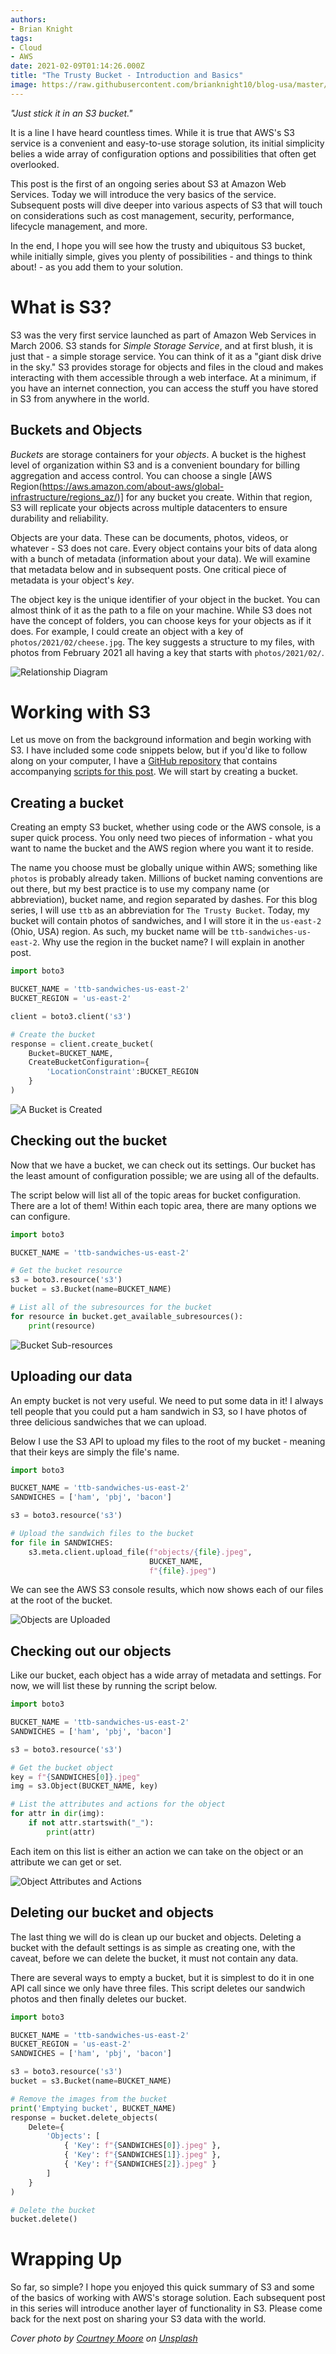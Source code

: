 ```yaml
---
authors:
- Brian Knight
tags:
- Cloud
- AWS
date: 2021-02-09T01:14:26.000Z
title: "The Trusty Bucket - Introduction and Basics"
image: https://raw.githubusercontent.com/brianknight10/blog-usa/master/images/2021/02/trusty-bucket-1-main.png
---
```


_"Just stick it in an S3 bucket."_ 

It is a line I have heard countless times. While it is true that AWS's S3 service is a convenient and easy-to-use storage solution, its initial simplicity belies a wide array of configuration options and possibilities that often get overlooked.

This post is the first of an ongoing series about S3 at Amazon Web Services. Today we will introduce the very basics of the service. Subsequent posts will dive deeper into various aspects of S3 that will touch on considerations such as cost management, security, performance, lifecycle management, and more.

In the end, I hope you will see how the trusty and ubiquitous S3 bucket, while initially simple, gives you plenty of possibilities - and things to think about! - as you add them to your solution.

# What is S3?

S3 was the very first service launched as part of Amazon Web Services in March 2006. S3 stands for _Simple Storage Service_, and at first blush, it is just that - a simple storage service. You can think of it as a "giant disk drive in the sky." S3 provides storage for objects and files in the cloud and makes interacting with them accessible through a web interface. At a minimum, if you have an internet connection, you can access the stuff you have stored in S3 from anywhere in the world.

## Buckets and Objects

_Buckets_ are storage containers for your _objects_. A bucket is the highest level of organization within S3 and is a convenient boundary for billing aggregation and access control. You can choose a single [AWS Region(https://aws.amazon.com/about-aws/global-infrastructure/regions_az/)] for any bucket you create. Within that region, S3 will replicate your objects across multiple datacenters to ensure durability and reliability.

Objects are your data. These can be documents, photos, videos, or whatever - S3 does not care. Every object contains your bits of data along with a bunch of metadata (information about your data). We will examine that metadata below and in subsequent posts. One critical piece of metadata is your object's _key_.

The object key is the unique identifier of your object in the bucket. You can almost think of it as the path to a file on your machine. While S3 does not have the concept of folders, you can choose keys for your objects as if it does. For example, I could create an object with a key of `photos/2021/02/cheese.jpg`. The key suggests a structure to my files, with photos from February 2021 all having a key that starts with `photos/2021/02/`.

![Relationship Diagram](https://raw.githubusercontent.com/brianknight10/blog-usa/master/images/2021/02/trusty-bucket-1-1.png)

# Working with S3

Let us move on from the background information and begin working with S3. I have included some code snippets below, but if you'd like to follow along on your computer, I have a [GitHub repository](https://github.com/brianknight10/the-trusty-bucket) that contains accompanying [scripts for this post](https://github.com/brianknight10/the-trusty-bucket/tree/main/1-basics). We will start by creating a bucket.

## Creating a bucket

Creating an empty S3 bucket, whether using code or the AWS console, is a super quick process. You only need two pieces of information - what you want to name the bucket and the AWS region where you want it to reside. 

The name you choose must be globally unique within AWS; something like `photos` is probably already taken. Millions of bucket naming conventions are out there, but my best practice is to use my company name (or abbreviation), bucket name, and region separated by dashes. For this blog series, I will use `ttb` as an abbreviation for `The Trusty Bucket`. Today, my bucket will contain photos of sandwiches, and I will store it in the `us-east-2` (Ohio, USA) region. As such, my bucket name will be `ttb-sandwiches-us-east-2`. Why use the region in the bucket name? I will explain in another post.

```python
import boto3

BUCKET_NAME = 'ttb-sandwiches-us-east-2'
BUCKET_REGION = 'us-east-2'

client = boto3.client('s3')

# Create the bucket
response = client.create_bucket(
    Bucket=BUCKET_NAME,
    CreateBucketConfiguration={
        'LocationConstraint':BUCKET_REGION
    }
)
```

![A Bucket is Created](https://raw.githubusercontent.com/brianknight10/blog-usa/master/images/2021/02/trusty-bucket-1-2.png)

## Checking out the bucket

Now that we have a bucket, we can check out its settings. Our bucket has the least amount of configuration possible; we are using all of the defaults.

The script below will list all of the topic areas for bucket configuration. There are a lot of them! Within each topic area, there are many options we can configure.

```python
import boto3

BUCKET_NAME = 'ttb-sandwiches-us-east-2'

# Get the bucket resource
s3 = boto3.resource('s3')
bucket = s3.Bucket(name=BUCKET_NAME)

# List all of the subresources for the bucket
for resource in bucket.get_available_subresources():
    print(resource)
```

![Bucket Sub-resources](https://raw.githubusercontent.com/brianknight10/blog-usa/master/images/2021/02/trusty-bucket-1-3.png)

## Uploading our data

An empty bucket is not very useful. We need to put some data in it! I always tell people that you could put a ham sandwich in S3, so I have photos of three delicious sandwiches that we can upload.

Below I use the S3 API to upload my files to the root of my bucket - meaning that their keys are simply the file's name.

```python
import boto3

BUCKET_NAME = 'ttb-sandwiches-us-east-2'
SANDWICHES = ['ham', 'pbj', 'bacon']

s3 = boto3.resource('s3')

# Upload the sandwich files to the bucket
for file in SANDWICHES:
    s3.meta.client.upload_file(f"objects/{file}.jpeg",
                               BUCKET_NAME,
                               f"{file}.jpeg")
```

We can see the AWS S3 console results, which now shows each of our files at the root of the bucket.

![Objects are Uploaded](https://raw.githubusercontent.com/brianknight10/blog-usa/master/images/2021/02/trusty-bucket-1-4.png)

## Checking out our objects

Like our bucket, each object has a wide array of metadata and settings. For now, we will list these by running the script below.

```python
import boto3

BUCKET_NAME = 'ttb-sandwiches-us-east-2'
SANDWICHES = ['ham', 'pbj', 'bacon']

s3 = boto3.resource('s3')

# Get the bucket object
key = f"{SANDWICHES[0]}.jpeg"
img = s3.Object(BUCKET_NAME, key)

# List the attributes and actions for the object
for attr in dir(img):
    if not attr.startswith("_"):
        print(attr)
```

Each item on this list is either an action we can take on the object or an attribute we can get or set. 

![Object Attributes and Actions](https://raw.githubusercontent.com/brianknight10/blog-usa/master/images/2021/02/trusty-bucket-1-5.png)

## Deleting our bucket and objects

The last thing we will do is clean up our bucket and objects. Deleting a bucket with the default settings is as simple as creating one, with the caveat, before we can delete the bucket, it must not contain any data.

There are several ways to empty a bucket, but it is simplest to do it in one API call since we only have three files. This script deletes our sandwich photos and then finally deletes our bucket.

```python
import boto3

BUCKET_NAME = 'ttb-sandwiches-us-east-2'
BUCKET_REGION = 'us-east-2'
SANDWICHES = ['ham', 'pbj', 'bacon']

s3 = boto3.resource('s3')
bucket = s3.Bucket(name=BUCKET_NAME)

# Remove the images from the bucket
print('Emptying bucket', BUCKET_NAME)
response = bucket.delete_objects(
    Delete={
        'Objects': [
            { 'Key': f"{SANDWICHES[0]}.jpeg" },
            { 'Key': f"{SANDWICHES[1]}.jpeg" },
            { 'Key': f"{SANDWICHES[2]}.jpeg" }
        ]
    }
)

# Delete the bucket
bucket.delete()
```

# Wrapping Up

So far, so simple? I hope you enjoyed this quick summary of S3 and some of the basics of working with AWS's storage solution. Each subsequent post in this series will introduce another layer of functionality in S3. Please come back for the next post on sharing your S3 data with the world.

_Cover photo by [Courtney Moore](https://unsplash.com/@courtneyam98?utm_source=unsplash&amp;utm_medium=referral&amp;utm_content=creditCopyText) on [Unsplash](https://unsplash.com/s/photos/bucket?utm_source=unsplash&amp;utm_medium=referral&amp;utm_content=creditCopyText)_